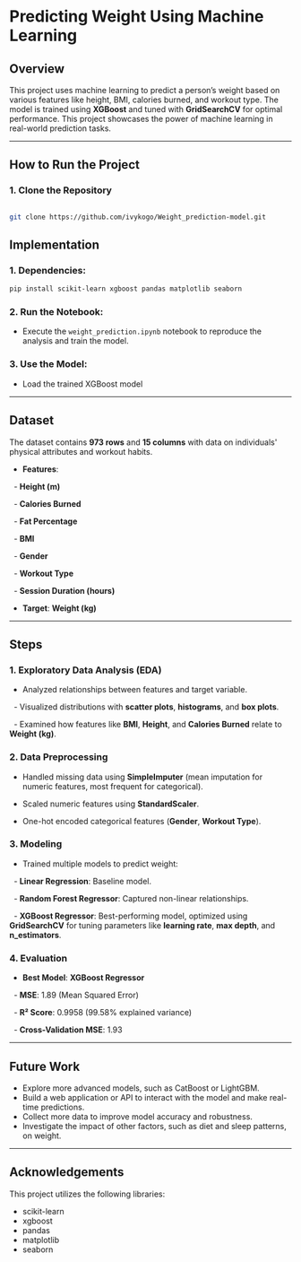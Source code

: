 # Predicting Weight Using Machine Learning

## Overview

This project uses machine learning to predict a person’s weight based on various features like height, BMI, calories burned, and workout type. The model is trained using **XGBoost** and tuned with **GridSearchCV** for optimal performance. This project showcases the power of machine learning in real-world prediction tasks.



---

## How to Run the Project

### 1. **Clone the Repository**

```bash

git clone https://github.com/ivykogo/Weight_prediction-model.git

```

## Implementation

### 1. **Dependencies:**
```bash
pip install scikit-learn xgboost pandas matplotlib seaborn
```

### 2. **Run the Notebook:** 
- Execute the `weight_prediction.ipynb` notebook to reproduce the analysis and train the model.

### 3. **Use the Model:**
- Load the trained XGBoost model
  
---
## Dataset

The dataset contains **973 rows** and **15 columns** with data on individuals' physical attributes and workout habits.


- **Features**:

  - **Height (m)**

  - **Calories Burned**

  - **Fat Percentage**

  - **BMI**

  - **Gender**

  - **Workout Type**

  - **Session Duration (hours)**


- **Target**: **Weight (kg)**


---

## Steps


### 1. **Exploratory Data Analysis (EDA)**

- Analyzed relationships between features and target variable.

  - Visualized distributions with **scatter plots**, **histograms**, and **box plots**.

  - Examined how features like **BMI**, **Height**, and **Calories Burned** relate to **Weight (kg)**.


### 2. **Data Preprocessing**

- Handled missing data using **SimpleImputer** (mean imputation for numeric features, most frequent for categorical).

- Scaled numeric features using **StandardScaler**.

- One-hot encoded categorical features (**Gender**, **Workout Type**).


### 3. **Modeling**

- Trained multiple models to predict weight:

  - **Linear Regression**: Baseline model.

  - **Random Forest Regressor**: Captured non-linear relationships.

  - **XGBoost Regressor**: Best-performing model, optimized using **GridSearchCV** for tuning parameters like **learning rate**, **max depth**, and **n_estimators**.


### 4. **Evaluation**

- **Best Model**: **XGBoost Regressor**

  - **MSE**: 1.89 (Mean Squared Error)

  - **R² Score**: 0.9958 (99.58% explained variance)

  - **Cross-Validation MSE**: 1.93

---
## **Future Work**

- Explore more advanced models, such as CatBoost or LightGBM.
- Build a web application or API to interact with the model and make real-time predictions.
- Collect more data to improve model accuracy and robustness.
- Investigate the impact of other factors, such as diet and sleep patterns, on weight.

---
## **Acknowledgements**

This project utilizes the following libraries:

- scikit-learn
- xgboost
- pandas
- matplotlib
- seaborn


